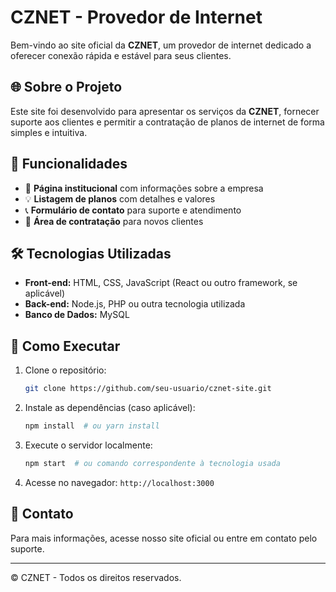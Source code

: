# CZNET - Provedor de Internet

Bem-vindo ao site oficial da **CZNET**, um provedor de internet dedicado a oferecer conexão rápida e estável para seus clientes.

## 🌐 Sobre o Projeto
Este site foi desenvolvido para apresentar os serviços da **CZNET**, fornecer suporte aos clientes e permitir a contratação de planos de internet de forma simples e intuitiva.

## 📌 Funcionalidades
- 📄 **Página institucional** com informações sobre a empresa
- 💡 **Listagem de planos** com detalhes e valores
- 📞 **Formulário de contato** para suporte e atendimento
- 🛒 **Área de contratação** para novos clientes

## 🛠️ Tecnologias Utilizadas
- **Front-end:** HTML, CSS, JavaScript (React ou outro framework, se aplicável)
- **Back-end:** Node.js, PHP ou outra tecnologia utilizada
- **Banco de Dados:** MySQL

## 🚀 Como Executar
1. Clone o repositório:
   ```sh
   git clone https://github.com/seu-usuario/cznet-site.git
   ```
2. Instale as dependências (caso aplicável):
   ```sh
   npm install  # ou yarn install
   ```
3. Execute o servidor localmente:
   ```sh
   npm start  # ou comando correspondente à tecnologia usada
   ```
4. Acesse no navegador: `http://localhost:3000`

## 🔗 Contato
Para mais informações, acesse nosso site oficial ou entre em contato pelo suporte.

---
© CZNET - Todos os direitos reservados.

